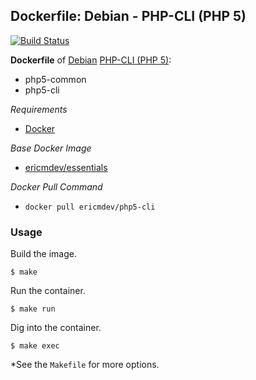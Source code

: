 ## Dockerfile: Debian - PHP-CLI (PHP 5)

[![Build Status](https://travis-ci.org/ericmdev/php5-cli.dockerfile.svg?branch=master)](https://travis-ci.org/ericmdev/php5-cli.dockerfile)

**Dockerfile** of [Debian](https://www.debian.org/) [PHP-CLI (PHP 5)](https://secure.php.net/):

- php5-common
- php5-cli

*Requirements*
- [Docker](https://www.docker.com/) 

*Base Docker Image*
- [ericmdev/essentials](https://hub.docker.com/r/ericmdev/essentials/)

*Docker Pull Command*
- `docker pull ericmdev/php5-cli`

### Usage

Build the image.

    $ make

Run the container.

    $ make run

Dig into the container.

    $ make exec

*See the `Makefile` for more options.